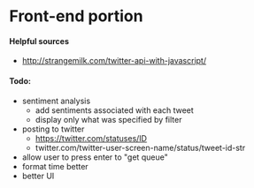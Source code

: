 # Front-end portion

#### Helpful sources
- http://strangemilk.com/twitter-api-with-javascript/

#### Todo:
- sentiment analysis
	- add sentiments associated with each tweet
	- display only what was specified by filter
- posting to twitter
	- https://twitter.com/statuses/ID
	- twitter.com/twitter-user-screen-name/status/tweet-id-str
- allow user to press enter to "get queue"
- format time better
- better UI
